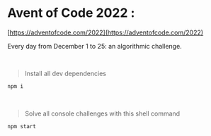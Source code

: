 # Avent of Code 2022 : 
[https://adventofcode.com/2022](https://adventofcode.com/2022)

Every day from December 1 to 25: an algorithmic challenge.

<br>

> Install all dev dependencies
```sh
npm i
```

<br>

> Solve all console challenges with this shell command
```sh
npm start
```
